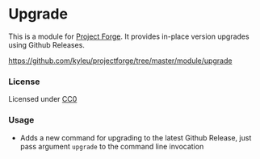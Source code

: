 # Upgrade

This is a module for [Project Forge](https://projectforge.dev). It provides in-place version upgrades using Github Releases.

https://github.com/kyleu/projectforge/tree/master/module/upgrade

### License

Licensed under [CC0](https://creativecommons.org/publicdomain/zero/1.0)

### Usage

- Adds a new command for upgrading to the latest Github Release, just pass argument `upgrade` to the command line invocation
